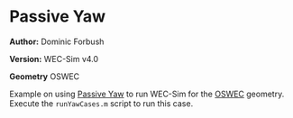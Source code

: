 # Passive Yaw

**Author:**  	Dominic Forbush

**Version:** 	WEC-Sim v4.0

**Geometry**	OSWEC


Example on using [Passive Yaw](http://wec-sim.github.io/WEC-Sim/advanced_features.html#passive-yaw-implementation) to run WEC-Sim for the [OSWEC](http://wec-sim.github.io/WEC-Sim/tutorials.html#oscillating-surge-wec-oswec) geometry. Execute the `runYawCases.m` script to run this case. 



